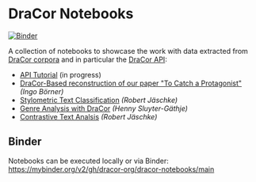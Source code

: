 # DraCor Notebooks

[![Binder](https://mybinder.org/badge_logo.svg)](https://mybinder.org/v2/gh/dracor-org/dracor-notebooks/main)

A collection of notebooks to showcase the work with data extracted from [DraCor corpora](https://dracor.org) and in particular the [DraCor API](https://dracor.org/doc/api):

* [API Tutorial](https://github.com/dracor-org/dracor-notebooks/tree/main/api-tutorial) (in progress)
* [DraCor-Based reconstruction of our paper "To Catch a Protagonist"](https://github.com/dracor-org/dracor-notebooks/tree/main/catch-a-protagonist-in-dracor) *(Ingo Börner)*
* [Stylometric Text Classification](https://github.com/dracor-org/dracor-notebooks/tree/main/stylometric-text-classification) *(Robert Jäschke)*
* [Genre Analysis with DraCor](https://github.com/dracor-org/dracor-notebooks/tree/main/genre-analysis) *(Henny Sluyter-Gäthje)*
* [Contrastive Text Analsis](https://github.com/dracor-org/dracor-notebooks/tree/main/contrastive-text-analysis) *(Robert Jäschke)*

## Binder
Notebooks can be executed locally or via Binder:
https://mybinder.org/v2/gh/dracor-org/dracor-notebooks/main
